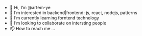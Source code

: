 - 👋 Hi, I’m @artem-ye
- 👀 I’m interested in backend|frontend: js, react, nodejs, patterns
- 🌱 I’m currently learning forntend technology
- 💞️ I’m looking to collaborate on intersting people
- 📫 How to reach me ...

<!---
artem-ye/artem-ye is a ✨ special ✨ repository because its `README.md` (this file) appears on your GitHub profile.
You can click the Preview link to take a look at your changes.
--->
